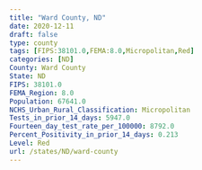 ```yaml
---
title: "Ward County, ND"
date: 2020-12-11
draft: false
type: county
tags: [FIPS:38101.0,FEMA:8.0,Micropolitan,Red]
categories: [ND]
County: Ward County
State: ND
FIPS: 38101.0
FEMA_Region: 8.0
Population: 67641.0
NCHS_Urban_Rural_Classification: Micropolitan
Tests_in_prior_14_days: 5947.0
Fourteen_day_test_rate_per_100000: 8792.0
Percent_Positivity_in_prior_14_days: 0.213
Level: Red
url: /states/ND/ward-county
---
```



